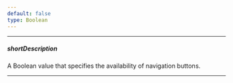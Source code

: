 ```yaml
---
default: false
type: Boolean
---
```

---
##### shortDescription
A Boolean value that specifies the availability of navigation buttons.

---
